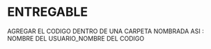 # ENTREGABLE
AGREGAR EL CODIGO DENTRO DE UNA CARPETA NOMBRADA ASI : NOMBRE DEL USUARIO_NOMBRE DEL CODIGO
